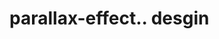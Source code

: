 # parallax-effect.. desgin                                                                                                                                                                                                                                                                                                                                                                                     

